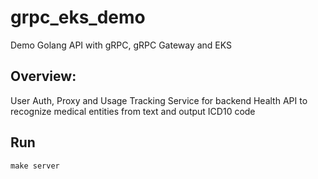 # grpc_eks_demo
Demo Golang API with gRPC, gRPC Gateway and EKS

## Overview:
User Auth, Proxy and Usage Tracking Service for backend Health API to recognize medical entities from text and output ICD10 code

## Run
``make server``
